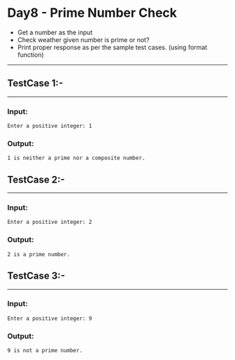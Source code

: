 # Day8 - Prime Number Check

- Get a number as the input
- Check weather given number is prime or not?
- Print proper response as per the sample test cases. (using format function)

---
## TestCase 1:-
---
### Input:
```
Enter a positive integer: 1
```
### Output:
```
1 is neither a prime nor a composite number.
```

## TestCase 2:-
---
### Input:
```
Enter a positive integer: 2
```
### Output:
```
2 is a prime number.
```

## TestCase 3:-
---
### Input:
```
Enter a positive integer: 9
```
### Output:
```
9 is not a prime number.
```